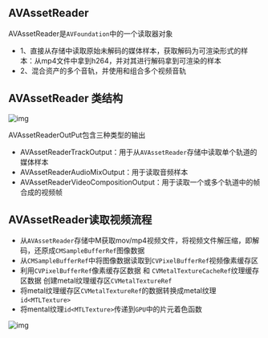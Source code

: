 ## AVAssetReader

AVAssetReader是`AVFoundation`中的一个读取器对象

- 1、直接从存储中读取原始未解码的媒体样本，获取解码为可渲染形式的样本：从mp4文件中拿到h264，并对其进行解码拿到可渲染的样本
- 2、混合资产的多个音轨，并使用和组合多个视频音轨

## AVAssetReader 类结构

![img](http://xingyajie.oss-cn-hangzhou.aliyuncs.com/uPic/815.png)

AVAssetReaderOutPut包含三种类型的输出

- AVAssetReaderTrackOutput：用于从`AVAssetReader`存储中读取单个轨道的媒体样本
- AVAssetReaderAudioMixOutput：用于读取音频样本
- AVAssetReaderVideoCompositionOutput：用于读取一个或多个轨道中的帧合成的视频帧

## AVAssetReader读取视频流程

- 从`AVAssetReader`存储中M获取mov/mp4视频文件，将视频文件解压缩，即解码，还原成`CMSampleBufferRef`图像数据
- 从`CMSampleBufferRef`中将图像数据读取到`CVPixelBufferRef`视频像素缓存区
- 利用`CVPixelBufferRef`像素缓存区数据 和 `CVMetalTextureCacheRef`纹理缓存区数据 创建metal纹理缓存区`CVMetalTextureRef`
- 将metal纹理缓存区`CVMetalTextureRef`的数据转换成metal纹理`id<MTLTexture>`
- 将mental纹理`id<MTLTexture>`传递到`GPU`中的片元着色函数

![img](http://xingyajie.oss-cn-hangzhou.aliyuncs.com/uPic/1200-20220822143519788.png)

